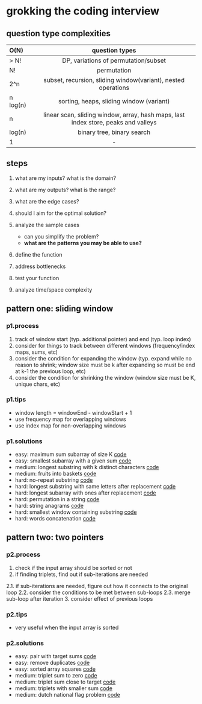 # grokking the coding interview

## question type complexities

| O(N)           | question types     |
| :------------- | :----------: |
| > N! | DP, variations of permutation/subset |
| N!   | permutation |
| 2^n | subset, recursion, sliding window(variant), nested operations |
| n log(n) | sorting, heaps, sliding window (variant) |
| n | linear scan, sliding window, array, hash maps, last index store, peaks and valleys |
| log(n) | binary tree, binary search |
| 1 | - |

## steps

1. what are my inputs? what is the domain?
2. what are my outputs? what is the range?
3. what are the edge cases?
4. should I aim for the optimal solution?
5. analyze the sample cases
    - can you simplify the problem?
    - **what are the patterns you may be able to use?**

6. define the function
7. address bottlenecks
8. test your function
9. analyze time/space complexity

## pattern one: sliding window

### p1.process

1. track of window start (typ. additional pointer) and end (typ. loop index)
2. consider for things to track between different windows (frequency/index maps, sums, etc)
3. consider the condition for expanding the window (typ. expand while no reason to shrink; window size must be k after expanding so must be end at k-1 the previous loop, etc)
4. consider the condition for shrinking the window (window size must be K, unique chars, etc)

### p1.tips

- window length = windowEnd - windowStart + 1
- use frequency map for overlapping windows
- use index map for non-overlapping windows

### p1.solutions

- easy: maximum sum subarray of size K [code](code/MaxSumSubArrayOfSizeK.md)
- easy: smallest subarray with a given sum [code](code/MinSizeSubArraySum.md)
- medium: longest substring with k distinct characters [code](code/LongestSubstringKDistinct.md)
- medium: fruits into baskets [code](code/MaxFruitCountOf2Types.md)
- hard: no-repeat substring [code](code/NoRepeatSubstring.md)
- hard: longest substring with same letters after replacement [code](code/CharacterReplacement.md)
- hard: longest subarray with ones after replacement [code](code/ReplacingOnes.md)
- hard: permutation in a string [code](code/StringPermutation.md)
- hard: string anagrams [code](code/StringAnagrams.md)
- hard: smallest window containing substring [code](code/MinimumWindowSubstring.md)
- hard: words concatenation [code](code/WordConcatenation.md)

## pattern two: two pointers

### p2.process

1. check if the input array should be sorted or not
2. if finding triplets, find out if sub-iterations are needed

  2.1. if sub-iterations are needed, figure out how it connects to the original loop
  2.2. consider the conditions to be met between sub-loops
  2.3. merge sub-loop after iteration
3. consider effect of previous loops

### p2.tips

- very useful when the input array is sorted

### p2.solutions

- easy: pair with target sums [code](code/PairWithTargetSum.md)
- easy: remove duplicates [code](code/RemoveDuplicates.md)
- easy: sorted array squares [code](code/SortedArraySquares.md)
- medium: triplet sum to zero [code](code/TripletSumToZero.md)
- medium: triplet sum close to target [code](code/TripletSumCloseToTarget.md)
- medium: triplets with smaller sum [code](code/TripletWithSmallerSum.md)
- medium: dutch national flag problem [code](code/DutchFlag.md)
